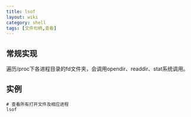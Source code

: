 ```yaml
---
title: lsof
layout: wiki
category: shell
tags: [文件句柄,查看]
---
```


## 常规实现

遍历/proc下各进程目录的fd文件夹，会调用opendir、readdir、stat系统调用。

## 实例

~~~
# 查看所有打开文件及相应进程
lsof
~~~